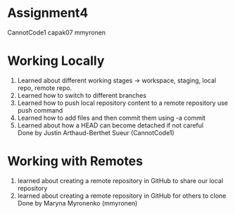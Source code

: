 # Assignment4
CannotCode1
capak07
mmyronen
# Working Locally
1. Learned about different working stages -> workspace, staging, local repo, remote repo.
2. Learned how to switch to different branches 
3. Learned how to push local repository content to a remote repository use push command
4. Learned how to add files and then commit them using -a commit
5. Learned about how a HEAD can become detached if not careful 
<br/>Done by Justin Arthaud-Berthet Sueur (CannotCode1)
# Working with Remotes
1. learned about creating a remote repository in GitHub to share our local repository
2. learned about creating a remote repository in GitHub for others to clone
<br/>Done by Maryna Myronenko (mmyronen)


